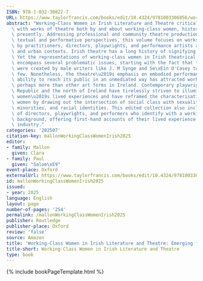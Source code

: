 ```yaml
---
ISBN: 978-1-032-30822-7
URL: https://www.taylorfrancis.com/books/edit/10.4324/9781003306856/working-class-women-irish-literature-theatre-salom%C3%A9-paul-clara-mallon
abstract: "Working-Class Women in Irish Literature and Theatre critically engages\
  \ with works of theatre both by and about working-class women, historically and\
  \ presently. Addressing professional and community theatre productions, from both\
  \ textual and performative perspectives, this volume focuses on works of theatre\
  \ by practitioners, directors, playwrights, and performance artists across rural\
  \ and urban contexts. Irish theatre has a long history of signifying social class.\
  \ Yet the representations of working-class women in Irish theatrical history also\
  \ encompass several problematic issues, starting with the fact that these depictions\
  \ were created by male writers like J. M Synge and Se\xE1n O'Casey to name but a\
  \ few. Nonetheless, the theatre\u2019s emphasis on embodied performance and its\
  \ ability to reach its public in an unmediated way has attracted working-class engagement\
  \ perhaps more than other art forms in Ireland. Contemporary playwrights in the\
  \ Republic and the north of Ireland have tirelessly striven to illuminate working-class\
  \ women\u2019s lived experiences and have reframed the characterisation of working-class\
  \ women by drawing out the intersection of social class with sexualities, ethnic\
  \ minorities, and racial identities. This edited collection also includes the voices\
  \ of directors, playwrights, and performers who identify with a working-class social\
  \ background, offering first-hand accounts of their lived experience in the theatre\
  \ industry."
categories: '202507'
citation-key: mallonWorkingClassWomenIrish2025
editor:
- family: Mallon
  given: Clara
- family: Paul
  given: "Salom\xE9"
event-place: Oxford
externalUrl: https://www.taylorfrancis.com/books/edit/10.4324/9781003306856/working-class-women-irish-literature-theatre-salom%C3%A9-paul-clara-mallon
id: mallonWorkingClassWomenIrish2025
issued:
- year: 2025
language: English
layout: page
number-of-pages: '254'
permalink: /mallonWorkingClassWomenIrish2025
publisher: Routledge
publisher-place: Oxford
review: 'false'
source: Amazon
title: 'Working-Class Women in Irish Literature and Theatre: Emerging from the Silence'
title-short: Working-Class Women in Irish Literature and Theatre
type: book
---
```

{% include bookPageTemplate.html %}